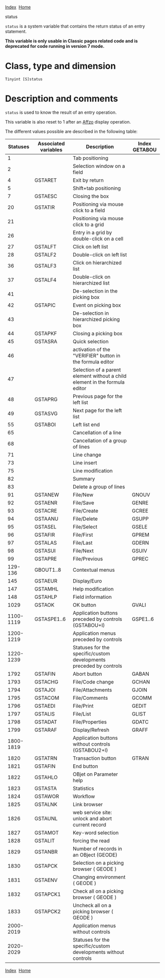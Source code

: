 [Index](index.html)  [Home](getting-started_home.html)

status

`status` is a system variable that contains the return status of an entry statement.

**This variable is only usable in Classic pages related code and is deprecated for code running in version 7 mode.**

# Class, type and dimension

```
Tinyint [S]status
```

# Description and comments

`status` is used to know the result of an entry operation.

This variable is also reset to 1 after an [Affzo](4gl_Affzo.html) display operation.

The different values possible are described in the following table:

| Statuses | Associated variables | Description | Index GETABOU |
| --- | --- | --- | --- |
| 1 |  | Tab positioning |  |
| 2 |  | Selection window on a field |  |
| 4 | GSTARET | Exit by return |  |
| 5 |  | Shift+tab positioning |  |
| 7 | GSTAESC | Closing the box |  |
| 20 | GSTATIR | Positioning via mouse click to a field |  |
| 21 |  | Positioning via mouse click to a grid |  |
| 26 |  | Entry in a grid by double-click on a cell |  |
| 27 | GSTALFT | Click on left list |  |
| 28 | GSTALF2 | Double-click on left list |  |
| 36 | GSTALF3 | Click on hierarchized list |  |
| 37 | GSTALF4 | Double-click on hierarchized list |  |
| 41 |  | De-selection in the picking box |  |
| 42 | GSTAPIC | Event on picking box |  |
| 43 |  | De-selection in hierarchized picking box |  |
| 44 | GSTAPKF | Closing a picking box |  |
| 45 | GSTASRA | Quick selection |  |
| 46 |  | activation of the "VERIFIER" button in the formula editor |  |
| 47 |  | Selection of a parent element without a child element in the formula editor |  |
| 48 | GSTAPRG | Previous page for the left list |  |
| 49 | GSTASVG | Next page for the left list |  |
| 55 | GSTABOI | Left list end |  |
| 65 |  | Cancellation of a line |  |
| 68 |  | Cancellation of a group of lines |  |
| 71 |  | Line change |  |
| 73 |  | Line insert |  |
| 75 |  | Line modification |  |
| 82 |  | Summary |  |
| 83 |  | Delete a group of lines |  |
| 91 | GSTANEW | File/New | GNOUV |
| 92 | GSTAENR | File/Save | GENRE |
| 93 | GSTACRE | File/Create | GCREE |
| 94 | GSTAANU | File/Delete | GSUPP |
| 95 | GSTASEL | File/Select | GSELE |
| 96 | GSTAFIR | File/First | GPREM |
| 97 | GSTALAS | File/Last | GDERN |
| 98 | GSTASUI | File/Next | GSUIV |
| 99 | GSTAPRE | File/Previous | GPREC |
| 129-136 | GBOUT1..8 | Contextual menus |  |
| 145 | GSTAEUR | Display/Euro |  |
| 147 | GSTAMHL | Help modification |  |
| 148 | GSTAHLP | Field information |  |
| 1029 | GSTAOK | OK button | GVALI |
| 1100-1119 | GSTASPE1..6 | Application buttons preceded by controls (GSTABOU+I) | GSPE1..6 |
| 1200-1219 |  | Application menus preceded by controls |  |
| 1220-1239 |  | Statuses for the specific/custom developments preceded by controls |  |
| 1792 | GSTAFIN | Abort button | GABAN |
| 1793 | GSTACHG | File/Code change | GCHAN |
| 1794 | GSTAJOI | File/Attachments | GJOIN |
| 1795 | GSTACOM | File/Comments | GCOMM |
| 1796 | GSTAEDI | File/Print | GEDIT |
| 1797 | GSTALIS | File/List | GLIST |
| 1798 | GSTADAT | File/Properties | GDATC |
| 1799 | GSTARAF | Display/Refresh | GRAFF |
| 1800-1819 |  | Application buttons without controls (GSTABOU2+I) |  |
| 1820 | GSTATRN | Transaction button | GTRAN |
| 1821 | GSTAFIN | End button |  |
| 1822 | GSTAHLO | OBjet on Parameter help |  |
| 1823 | GSTASTA | Statistics |  |
| 1824 | GSTAWOR | Workflow |  |
| 1825 | GSTALNK | Link browser |  |
| 1826 | GSTAUNL | web service site: unlock and abort current record |  |
| 1827 | GSTAMOT | Key-word selection |  |
| 1828 | GSTALIT | forcing the read |  |
| 1829 | GSTANBR | Number of records in an OBject (GEODE) |  |
| 1830 | GSTAPCK | Selection on a picking browser ( GEODE ) |  |
| 1831 | GSTAENV | Changing environment ( GEODE ) |  |
| 1832 | GSTAPCK1 | Check all on a picking browser ( GEODE ) |  |
| 1833 | GSTAPCK2 | Uncheck all on a picking browser ( GEODE ) |  |
| 2000-2019 |  | Application menus without controls |  |
| 2020-2029 |  | Statuses for the specific/custom developments without controls |  |

  

[Index](index.html)  [Home](getting-started_home.html)